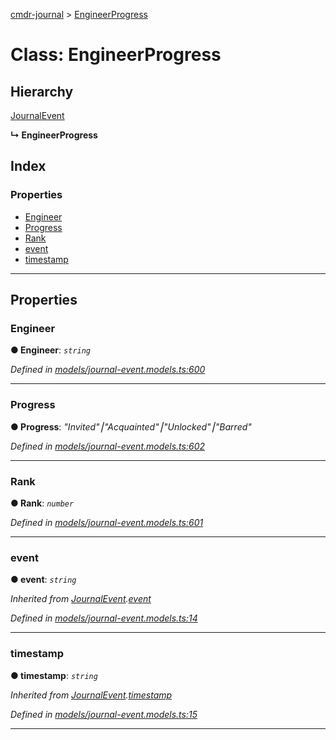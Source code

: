 [cmdr-journal](../README.md) > [EngineerProgress](../classes/engineerprogress.md)



# Class: EngineerProgress

## Hierarchy


 [JournalEvent](journalevent.md)

**↳ EngineerProgress**







## Index

### Properties

* [Engineer](engineerprogress.md#engineer)
* [Progress](engineerprogress.md#progress)
* [Rank](engineerprogress.md#rank)
* [event](engineerprogress.md#event)
* [timestamp](engineerprogress.md#timestamp)



---
## Properties
<a id="engineer"></a>

###  Engineer

**●  Engineer**:  *`string`* 

*Defined in [models/journal-event.models.ts:600](https://github.com/chrisbruford/cmdr-journal/blob/5b08b7d/src/models/journal-event.models.ts#L600)*





___

<a id="progress"></a>

###  Progress

**●  Progress**:  *"Invited"⎮"Acquainted"⎮"Unlocked"⎮"Barred"* 

*Defined in [models/journal-event.models.ts:602](https://github.com/chrisbruford/cmdr-journal/blob/5b08b7d/src/models/journal-event.models.ts#L602)*





___

<a id="rank"></a>

###  Rank

**●  Rank**:  *`number`* 

*Defined in [models/journal-event.models.ts:601](https://github.com/chrisbruford/cmdr-journal/blob/5b08b7d/src/models/journal-event.models.ts#L601)*





___

<a id="event"></a>

###  event

**●  event**:  *`string`* 

*Inherited from [JournalEvent](journalevent.md).[event](journalevent.md#event)*

*Defined in [models/journal-event.models.ts:14](https://github.com/chrisbruford/cmdr-journal/blob/5b08b7d/src/models/journal-event.models.ts#L14)*





___

<a id="timestamp"></a>

###  timestamp

**●  timestamp**:  *`string`* 

*Inherited from [JournalEvent](journalevent.md).[timestamp](journalevent.md#timestamp)*

*Defined in [models/journal-event.models.ts:15](https://github.com/chrisbruford/cmdr-journal/blob/5b08b7d/src/models/journal-event.models.ts#L15)*





___


